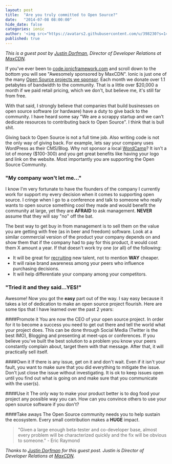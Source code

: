 ```yaml
---
layout: post
title:  "Are you truly committed to Open Source?"
date:   "2014-07-08 08:00:00"
hide_date: false
categories: ionic
author: '<img src="https://avatars2.githubusercontent.com/u/398230?s=140" class="author-icon"><a href="http://twitter.com/jdorfman" target="_blank">@jdorfman</a>'
published: true
---
```


*This is a guest post by [Justin Dorfman](http://twitter.com/jdorfman), Director of Developer Relations at [MaxCDN](http://www.maxcdn.com).*

If you've ever been to [code.ionicframework.com](http://code.ionicframework.com) and scroll down to the bottom you will see "Awesomely sponsored by MaxCDN".  Ionic is just one of the many [Open Source projects we sponsor](http://www.maxcdn.com/company/open-source/).  Each month we donate over 1.1 petabytes of bandwidth to the community.  That is a little over $20,000 a month if we paid retail pricing, which we don't, but believe me, it's still far from free.

With that said, I strongly believe that companies that build businesses on open source software (or hardware) have a duty to give back to the community.  I have heard some say "We are a scrappy startup and we can't dedicate resources to contributing back to Open Source". I think that is bull shit.

Giving back to Open Source is not a full time job.  Also writing code is not the only way of giving back.  For example, lets say your company uses WordPress as their CMS/Blog.  Why not sponsor a local [WordCamp](http://central.wordcamp.org/)?  It isn't a lot of money ($100-300) and you get great benefits like having your logo and link on the website.  Most importantly you are supporting the Open Source Community.  


### "My company won't let me..."

I know I'm very fortunate to have the founders of the company I currently work for support my every decision when it comes to supporting open source. I cringe when I go to a conference and talk to someone who really wants to open source something cool they made and would benefit the community at large, yet they are **AFRAID** to ask management. **NEVER** assume that they will say "no" off the bat.

The best way to get buy in from management is to sell them on the value you are getting with free (as in beer and freedom) software.  Look at a similar commercial version of the product your company depends on and show them that if the company had to pay for this product, it would cost them X amount a year.  If that doesn't work try one (or all) of the following:

* It will be great for [recruiting](http://blog.maxcdn.com/recruiting-humans-http-headers/) new talent, not to mention **WAY** cheaper.
* It will raise brand awareness among your peers who influence purchasing decisions.
* It will help differentiate your company among your competitors.

### "Tried it and they said...YES!"

Awesome!  Now you got the **easy** part out of the way.  I say easy because it takes a lot of dedication to make an open source project flourish.  Here are some tips that I have learned over the past 2 years:

####Promote it
You are now the CEO of your open source project.  In order for it to become a success you need to get out there and tell the world what your project does.  This can be done through Social Media (Twitter is the best IMO), Blogging and presenting at meet-ups or conferences.  If you believe you've built the best solution to a problem you know your peers constantly complain about, target them with that message.  After that, it will practically sell itself.  

####Own it 
If there is any issue, get on it and don't wait.  Even if it isn't your fault, you want to make sure that you did everything to mitigate the issue.  Don't just close the issue without investigating.  It is ok to keep issues open until you find out what is going on and make sure that you communicate with the user(s).

####Use it
The only way to make your product better is to dog food your project any possible way you can.  How can you convince others to use your open source software if you don't?


####Take aways
The Open Source community needs you to help sustain the ecosystem.  Every small contribution makes a **HUGE** impact.

>"Given a large enough beta-tester and co-developer base, almost every problem will be characterized quickly and the fix will be obvious to someone." - Eric Raymond

*Thanks to [Justin Dorfman](http://twitter.com/jdorfman) for this guest post. Justin is Director of Developer Relations at [MaxCDN](http://www.maxcdn.com).*
